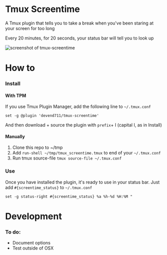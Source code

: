 # Tmux Screentime

A Tmux plugin that tells you to take a break when you've been staring at your screen for too long

Every 20 minutes, for 20 seconds, your status bar will tell you to look up

![screenshot of tmux-screentime](https://user-images.githubusercontent.com/4107518/27671637-13f37dfa-5c63-11e7-8775-0aa6acaece7f.png)

# How to

### Install
#### With TPM
If you use Tmux Plugin Manager, add the following line to `~/.tmux.conf`

```
set -g @plugin 'devend711/tmux-screentime'
```

And then download + source the plugin with `prefix`+ I (capital I, as in Install)

#### Manually
1. Clone this repo to ~/tmp
2. Add `run-shell ~/tmp/tmux_screentime.tmux` to end of your `~/.tmux.conf`
3. Run tmux source-file `tmux source-file ~/.tmux.conf`

### Use
Once you have installed the plugin, it's ready to use in your status bar. Just add `#{screentime_status}` to `~/.tmux.conf`

```
set -g status-right #{screentime_status} %a %h-%d %H:%M "
``` 

# Development
### To do:
- Document options
- Test outside of OSX 
